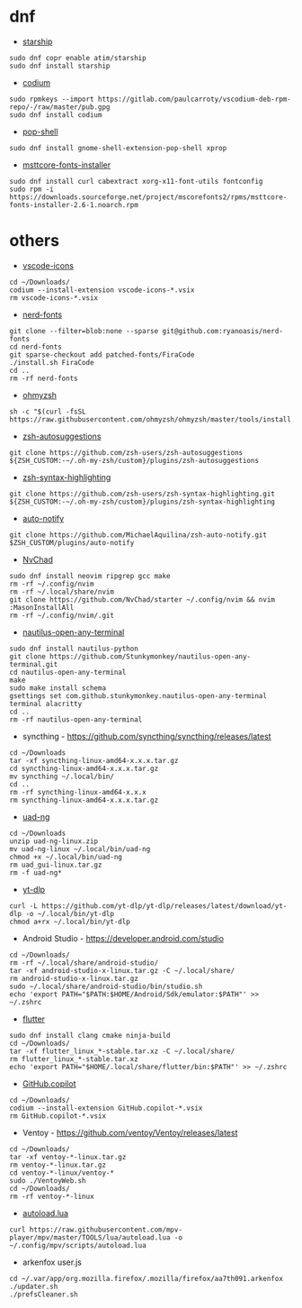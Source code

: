 # dnf
- [starship](https://github.com/starship/starship#step-1-install-starship)
```
sudo dnf copr enable atim/starship
sudo dnf install starship
```

- [codium](https://vscodium.com/#install-on-fedora-rhel-centos-rockylinux-opensuse-rpm-package)
```
sudo rpmkeys --import https://gitlab.com/paulcarroty/vscodium-deb-rpm-repo/-/raw/master/pub.gpg
sudo dnf install codium
```

- [pop-shell](https://github.com/pop-os/shell#packaging-status)
```
sudo dnf install gnome-shell-extension-pop-shell xprop
```

- [msttcore-fonts-installer](https://mscorefonts2.sourceforge.net/)
```
sudo dnf install curl cabextract xorg-x11-font-utils fontconfig
sudo rpm -i https://downloads.sourceforge.net/project/mscorefonts2/rpms/msttcore-fonts-installer-2.6-1.noarch.rpm
```

# others

- [vscode-icons](https://github.com/vscode-icons/vscode-icons/releases)
```
cd ~/Downloads/
codium --install-extension vscode-icons-*.vsix
rm vscode-icons-*.vsix
```

- [nerd-fonts](https://github.com/ryanoasis/nerd-fonts#option-5-clone-the-repo)
```
git clone --filter=blob:none --sparse git@github.com:ryanoasis/nerd-fonts
cd nerd-fonts
git sparse-checkout add patched-fonts/FiraCode
./install.sh FiraCode
cd ..
rm -rf nerd-fonts
```

- [ohmyzsh](https://github.com/ohmyzsh/ohmyzsh#basic-installation)
```
sh -c "$(curl -fsSL https://raw.githubusercontent.com/ohmyzsh/ohmyzsh/master/tools/install.sh)"
```

- [zsh-autosuggestions](https://github.com/zsh-users/zsh-autosuggestions/blob/master/INSTALL.md#oh-my-zsh)
```
git clone https://github.com/zsh-users/zsh-autosuggestions ${ZSH_CUSTOM:-~/.oh-my-zsh/custom}/plugins/zsh-autosuggestions
```

- [zsh-syntax-highlighting](https://github.com/zsh-users/zsh-syntax-highlighting/blob/master/INSTALL.md#oh-my-zsh)
```
git clone https://github.com/zsh-users/zsh-syntax-highlighting.git ${ZSH_CUSTOM:-~/.oh-my-zsh/custom}/plugins/zsh-syntax-highlighting
```

- [auto-notify](https://github.com/MichaelAquilina/zsh-auto-notify#installation)
```
git clone https://github.com/MichaelAquilina/zsh-auto-notify.git $ZSH_CUSTOM/plugins/auto-notify
```

- [NvChad](https://nvchad.com/docs/quickstart/install)
```
sudo dnf install neovim ripgrep gcc make
rm -rf ~/.config/nvim
rm -rf ~/.local/share/nvim
git clone https://github.com/NvChad/starter ~/.config/nvim && nvim
:MasonInstallAll
rm -rf ~/.config/nvim/.git
```

- [nautilus-open-any-terminal](https://github.com/Stunkymonkey/nautilus-open-any-terminal?tab=readme-ov-file#from-source)
```
sudo dnf install nautilus-python
git clone https://github.com/Stunkymonkey/nautilus-open-any-terminal.git
cd nautilus-open-any-terminal
make
sudo make install schema
gsettings set com.github.stunkymonkey.nautilus-open-any-terminal terminal alacritty
cd ..
rm -rf nautilus-open-any-terminal
```

- syncthing - https://github.com/syncthing/syncthing/releases/latest
```
cd ~/Downloads
tar -xf syncthing-linux-amd64-x.x.x.tar.gz
cd syncthing-linux-amd64-x.x.x.tar.gz
mv syncthing ~/.local/bin/
cd ..
rm -rf syncthing-linux-amd64-x.x.x
rm syncthing-linux-amd64-x.x.x.tar.gz
```

- [uad-ng](https://github.com/Universal-Debloater-Alliance/universal-android-debloater-next-generation/releases/latest)
```
cd ~/Downloads
unzip uad-ng-linux.zip
mv uad-ng-linux ~/.local/bin/uad-ng
chmod +x ~/.local/bin/uad-ng
rm uad_gui-linux.tar.gz
rm -f uad-ng*
```

- [yt-dlp](https://github.com/yt-dlp/yt-dlp/wiki/Installation#using-the-release-binary)
```
curl -L https://github.com/yt-dlp/yt-dlp/releases/latest/download/yt-dlp -o ~/.local/bin/yt-dlp
chmod a+rx ~/.local/bin/yt-dlp
```

- Android Studio - https://developer.android.com/studio
```
cd ~/Downloads/
rm -rf ~/.local/share/android-studio/
tar -xf android-studio-x-linux.tar.gz -C ~/.local/share/
rm android-studio-x-linux.tar.gz
sudo ~/.local/share/android-studio/bin/studio.sh
echo 'export PATH="$PATH:$HOME/Android/Sdk/emulator:$PATH"' >> ~/.zshrc
```

- [flutter](https://docs.flutter.dev/get-started/install/linux/desktop?tab=download#download)
```
sudo dnf install clang cmake ninja-build
cd ~/Downloads/
tar -xf flutter_linux_*-stable.tar.xz -C ~/.local/share/
rm flutter_linux_*-stable.tar.xz
echo 'export PATH="$HOME/.local/share/flutter/bin:$PATH"' >> ~/.zshrc
```

- [GitHub.copilot](https://marketplace.visualstudio.com/items?itemName=GitHub.copilot)
```
cd ~/Downloads/
codium --install-extension GitHub.copilot-*.vsix
rm GitHub.copilot-*.vsix
```

- Ventoy - https://github.com/ventoy/Ventoy/releases/latest
```
cd ~/Downloads/
tar -xf ventoy-*-linux.tar.gz
rm ventoy-*-linux.tar.gz
cd ventoy-*-linux/ventoy-*
sudo ./VentoyWeb.sh
cd ~/Downloads/
rm -rf ventoy-*-linux 
```

- [autoload.lua](https://github.com/mpv-player/mpv/blob/master/TOOLS/lua/autoload.lua)
```
curl https://raw.githubusercontent.com/mpv-player/mpv/master/TOOLS/lua/autoload.lua -o ~/.config/mpv/scripts/autoload.lua
```

- arkenfox user.js
```
cd ~/.var/app/org.mozilla.firefox/.mozilla/firefox/aa7th091.arkenfox
./updater.sh
./prefsCleaner.sh
```
